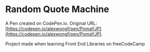 # Random Quote Machine

A Pen created on CodePen.io. Original URL: [https://codepen.io/alexwongf/pen/PomaYJP](https://codepen.io/alexwongf/pen/PomaYJP).

Project made when learning Front End Libraries on freeCodeCamp
